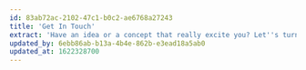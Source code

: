```yaml
---
id: 83ab72ac-2102-47c1-b0c2-ae6768a27243
title: 'Get In Touch'
extract: 'Have an idea or a concept that really excite you? Let''s turn that idea into reality. Shoot me a message.'
updated_by: 6ebb86ab-b13a-4b4e-862b-e3ead18a5ab0
updated_at: 1622328700
---
```

